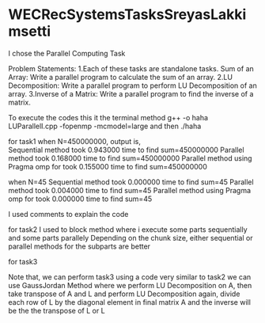 # WECRecSystemsTasksSreyasLakkimsetti
I chose the Parallel Computing Task

Problem Statements:
1.Each of these tasks are standalone tasks.
Sum of an Array:
Write a parallel program to calculate the sum of an array.
2.LU Decomposition:
Write a parallel program to perform LU Decomposition of an array. 
3.Inverse of a Matrix:
Write a parallel program to find the inverse of a matrix. 


To execute the codes
this it the terminal method
g++ -o haha LUParallelI.cpp -fopenmp -mcmodel=large
and then
./haha



for task1
when N=450000000, output is,  
Sequential method took 0.943000 time to find sum=450000000
Parallel method took 0.168000 time to find sum=450000000
Parallel method using Pragma omp for took 0.155000 time to find sum=450000000

when N=45
Sequential method took 0.000000 time to find sum=45
Parallel method took 0.004000 time to find sum=45
Parallel method using Pragma omp for took 0.000000 time to find sum=45

I used comments to explain the code

for task2
I used to block method where i execute some parts sequentially and some parts parallely
Depending on the chunk size, either sequential or parallel methods for the subparts are better

for task3

Note that, we can perform task3 using a code very similar to task2
we can use GaussJordan Method where we perform LU Decomposition on A, 
then take transpose of A and L and perform LU Decomposition again, 
divide each row of L by the diagonal element in final matrix A
and the inverse will be the the transpose of L or L
